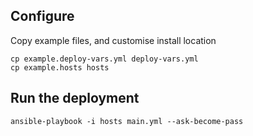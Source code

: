 

## Configure
Copy example files, and customise install location

    cp example.deploy-vars.yml deploy-vars.yml
    cp example.hosts hosts



## Run the deployment

    ansible-playbook -i hosts main.yml --ask-become-pass


